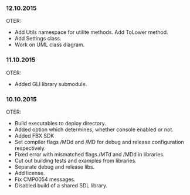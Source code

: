 ### 12.10.2015  
OTER:

- Add Utils namespace for utilite methods. Add ToLower method.
- Add Settings class.
- Work on UML class diagram. 
### 11.10.2015  
OTER:

- Added GLI library submodule.  
### 10.10.2015  
OTER:

- Build executables to deploy directory.  
- Added option which determines, whether console enabled or not.  
- Added FBX SDK  
- Set compiler flags /MDd and /MD for debug and release configuration respectively.  
- Fixed error with mismatched flags /MTd and /MDd in libraries.  
- Cut out building tests and examples from libraries.  
- Separate debug and release libs.  
- Add license.  
- Fix CMP0054 messages.  
- Disabled build of a shared SDL library.  